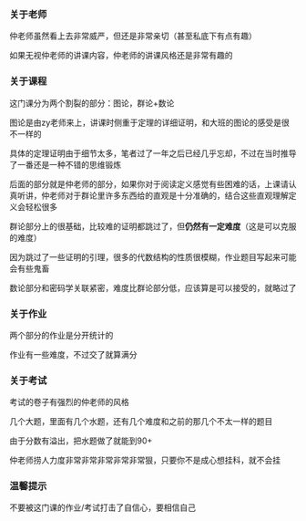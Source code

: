 ### 关于老师

仲老师虽然看上去非常威严，但还是非常亲切（甚至私底下有点有趣）

如果无视仲老师的讲课内容，仲老师的讲课风格还是非常有趣的

### 关于课程

这门课分为两个割裂的部分：图论，群论+数论

图论是由zy老师来上，讲课时侧重于定理的详细证明，和大班的图论的感受是很不一样的

具体的定理证明由于细节太多，笔者过了一年之后已经几乎忘却，不过在当时推导了一番还是一种不错的思维锻炼

后面的部分就是仲老师的部分，如果你对于阅读定义感觉有些困难的话，上课请认真听讲，仲老师对于群论里许多东西给的直观是十分准确的，结合这些直观理解定义会轻松很多

群论部分上的很基础，比较难的证明都跳过了，但**仍然有一定难度**（这是可以克服的难度）

因为跳过了一些证明的引理，很多的代数结构的性质很模糊，作业题目写起来可能会有些鬼畜

数论部分和密码学关联紧密，难度比群论部分低，应该算是可以接受的，就略过了

### 关于作业

两个部分的作业是分开统计的

作业有一些难度，不过交了就算满分

### 关于考试

考试的卷子有强烈的仲老师的风格

几个大题，里面有几个水题，还有几个难度和之前的那几个不太一样的题目

由于分数有溢出，把水题做了就能到90+

仲老师捞人力度非常非常非常非常非常狠，只要你不是成心想挂科，就不会挂

### 温馨提示

不要被这门课的作业/考试打击了自信心，要相信自己
